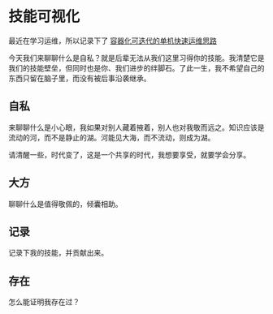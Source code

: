 # 技能可视化
最近在学习运维，所以记录下了 [容器化可迭代的单机快速运维思路](../computer/op/true_dev_ops.md)

今天我们来聊聊什么是自私？就是后辈无法从我们这里习得你的技能。我清楚它是我们的技能壁垒，但同时也是你、我们进步的绊脚石。了此一生，我不希望自己的东西只留在脑子里，而没有被后事沿袭继承。

## 自私

来聊聊什么是小心眼，我如果对别人藏着掖着，别人也对我敬而远之。知识应该是流动的河，而不是静止的湖。河能见大海，而不流动，则成为湖。

请清醒一些，时代变了，这是一个共享的时代，我想要享受，就要学会分享。

## 大方

聊聊什么是值得敬佩的，倾囊相助。

## 记录

记录下我的技能，并贡献出来。



## 存在

怎么能证明我存在过？



